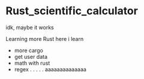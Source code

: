 # Rust_scientific_calculator
idk, maybe it works

Learning more Rust
here i learn
- more cargo
- get user data
- math with rust
- regex . . . . . aaaaaaaaaaaaaa